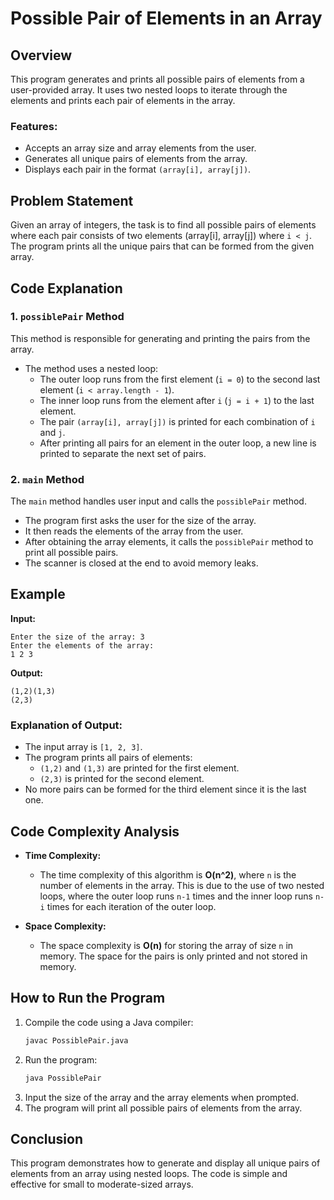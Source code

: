 # Possible Pair of Elements in an Array

## Overview

This program generates and prints all possible pairs of elements from a user-provided array. It uses two nested loops to iterate through the elements and prints each pair of elements in the array.

### Features:

- Accepts an array size and array elements from the user.
- Generates all unique pairs of elements from the array.
- Displays each pair in the format `(array[i], array[j])`.

## Problem Statement

Given an array of integers, the task is to find all possible pairs of elements where each pair consists of two elements (array[i], array[j]) where `i < j`. The program prints all the unique pairs that can be formed from the given array.

## Code Explanation

### 1. `possiblePair` Method

This method is responsible for generating and printing the pairs from the array.

- The method uses a nested loop:
  - The outer loop runs from the first element (`i = 0`) to the second last element (`i < array.length - 1`).
  - The inner loop runs from the element after `i` (`j = i + 1`) to the last element.
  - The pair `(array[i], array[j])` is printed for each combination of `i` and `j`.
  - After printing all pairs for an element in the outer loop, a new line is printed to separate the next set of pairs.

### 2. `main` Method

The `main` method handles user input and calls the `possiblePair` method.

- The program first asks the user for the size of the array.
- It then reads the elements of the array from the user.
- After obtaining the array elements, it calls the `possiblePair` method to print all possible pairs.
- The scanner is closed at the end to avoid memory leaks.

## Example

**Input:**

```
Enter the size of the array: 3
Enter the elements of the array:
1 2 3
```

**Output:**

```
(1,2)(1,3)
(2,3)
```

### Explanation of Output:

- The input array is `[1, 2, 3]`.
- The program prints all pairs of elements:
  - `(1,2)` and `(1,3)` are printed for the first element.
  - `(2,3)` is printed for the second element.
- No more pairs can be formed for the third element since it is the last one.

## Code Complexity Analysis

- **Time Complexity:**

  - The time complexity of this algorithm is **O(n^2)**, where `n` is the number of elements in the array. This is due to the use of two nested loops, where the outer loop runs `n-1` times and the inner loop runs `n-i` times for each iteration of the outer loop.

- **Space Complexity:**
  - The space complexity is **O(n)** for storing the array of size `n` in memory. The space for the pairs is only printed and not stored in memory.

## How to Run the Program

1. Compile the code using a Java compiler:
   ```bash
   javac PossiblePair.java
   ```
2. Run the program:
   ```bash
   java PossiblePair
   ```
3. Input the size of the array and the array elements when prompted.
4. The program will print all possible pairs of elements from the array.

## Conclusion

This program demonstrates how to generate and display all unique pairs of elements from an array using nested loops. The code is simple and effective for small to moderate-sized arrays.
